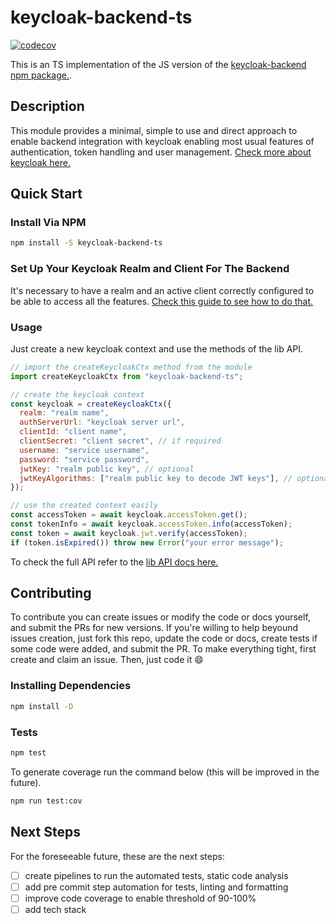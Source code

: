 # keycloak-backend-ts

[![codecov](https://codecov.io/gh/rafaelcascalho/keycloak-middleware-ts/branch/main/graph/badge.svg?token=L8LAFN62KQ)](https://codecov.io/gh/rafaelcascalho/keycloak-middleware-ts)

This is an TS implementation of the JS version of the [keycloak-backend npm package.](https://github.com/jkyberneees/keycloak-backend).

## Description

This module provides a minimal, simple to use and direct approach to enable backend integration with keycloak enabling most usual features
of authentication, token handling and user management. [Check more about keycloak here.](http://www.keycloak.org/)

## Quick Start

### Install Via NPM

```sh
npm install -S keycloak-backend-ts
```

### Set Up Your Keycloak Realm and Client For The Backend

It's necessary to have a realm and an active client correctly configured to be able to access all the features. [Check this guide to see how to do that.](https://medium.com/keycloak/keycloak-realm-client-configuration-dfd7c8583489)

### Usage

Just create a new keycloak context and use the methods of the lib API.

```js
// import the createKeycloakCtx method from the module
import createKeycloakCtx from "keycloak-backend-ts";

// create the keycloak context
const keycloak = createKeycloakCtx({
  realm: "realm name",
  authServerUrl: "keycloak server url",
  clientId: "client name",
  clientSecret: "client secret", // if required
  username: "service username",
  password: "service password",
  jwtKey: "realm public key", // optional
  jwtKeyAlgorithms: ["realm public key to decode JWT keys"], // optional
});

// use the created context easily
const accessToken = await keycloak.accessToken.get();
const tokenInfo = await keycloak.accessToken.info(accessToken);
const token = await keycloak.jwt.verify(accessToken);
if (token.isExpired()) throw new Error("your error message");
```

To check the full API refer to the [lib API docs here.](docs/API.md)

## Contributing

To contribute you can create issues or modify the code or docs yourself, and submit the PRs for new versions. If you're willing
to help beyound issues creation, just fork this repo, update the code or docs, create tests if some code were added, and submit the PR.
To make everything tight, first create and claim an issue. Then, just code it :smile:

### Installing Dependencies

```sh
npm install -D
```

### Tests

```sh
npm test
```

To generate coverage run the command below (this will be improved in the future).

```sh
npm run test:cov
```

## Next Steps

For the foreseeable future, these are the next steps:

- [  ] create pipelines to run the automated tests, static code analysis
- [  ] add pre commit step automation for tests, linting and formatting
- [  ] improve code coverage to enable threshold of 90-100%
- [  ] add tech stack
